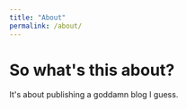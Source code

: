 ```yaml
---
title: "About"
permalink: /about/
---
```


# So what's this about?

It's about publishing a goddamn blog I guess.
